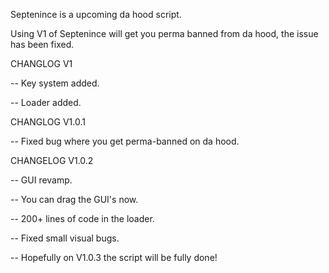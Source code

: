 Septenince is a upcoming da hood script.

Using V1 of Septenince will get you perma banned from da hood, the issue has been fixed.

CHANGLOG V1

-- Key system added.

-- Loader added.

CHANGLOG V1.0.1

-- Fixed bug where you get perma-banned on da hood.

CHANGELOG V1.0.2

-- GUI revamp.

-- You can drag the GUI's now.

-- 200+ lines of code in the loader.

-- Fixed small visual bugs.

-- Hopefully on V1.0.3 the script will be fully done!
